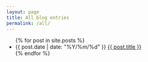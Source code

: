 ```yaml
---
layout: page
title: All blog entries
permalink: /all/
---
```


<ul>
  {% for post in site.posts %}
    <li>
      {{ post.date | date: "%Y/%m/%d" }} <a href="{{ post.url }}">{{ post.title }}</a>
    </li>
  {% endfor %}
</ul>